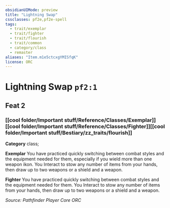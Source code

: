 ```yaml
---
obsidianUIMode: preview
title: "Lightning Swap"
cssclasses: pf2e,pf2e-spell
tags:
  - trait/exemplar
  - trait/fighter
  - trait/flourish
  - trait/common
  - category/class
  - remaster
aliases: "Item.m1e5ctcxgYMISfqK"
license: ORC
---
```

# Lightning Swap `pf2:1`
## Feat 2
### [[cool folder/Important stuff/Reference/Classes/Exemplar]][[cool folder/Important stuff/Reference/Classes/Fighter]][[cool folder/Important stuff/Bestiary/zz_traits/flourish]]

**Category** class; 




**Exemplar** You have practiced quickly switching between combat styles and the equipment needed for them, especially if you wield more than one weapon ikon. You Interact to stow any number of items from your hands, then draw up to two weapons or a shield and a weapon.

**Fighter** You have practiced quickly switching between combat styles and the equipment needed for them. You Interact to stow any number of items from your hands, then draw up to two weapons or a shield and a weapon.

*Source: Pathfinder Player Core*
*ORC*
